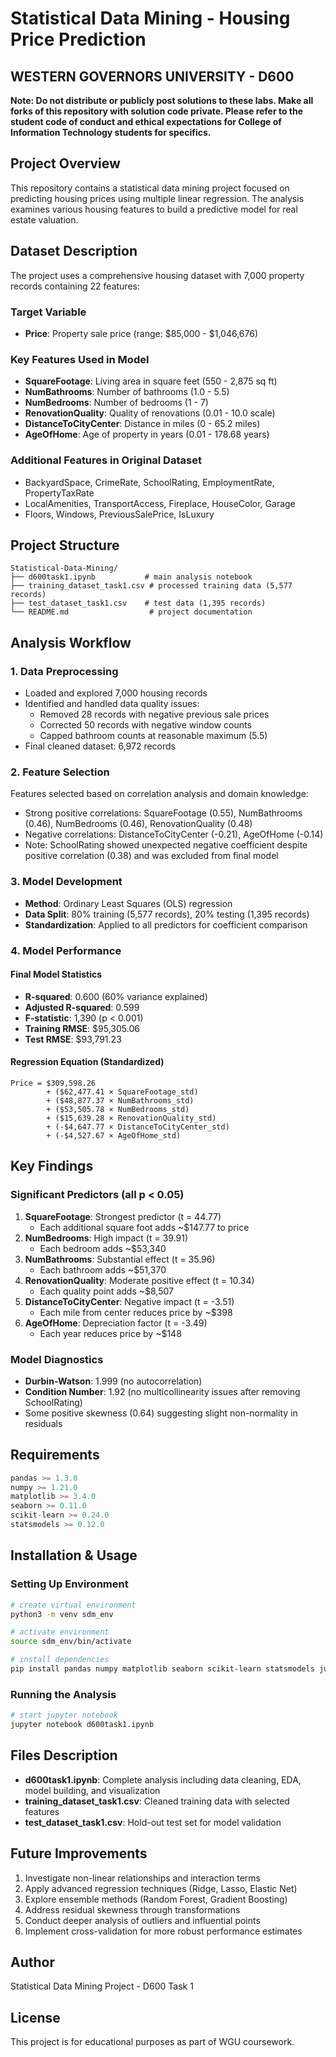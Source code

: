 # Statistical Data Mining - Housing Price Prediction

## WESTERN GOVERNORS UNIVERSITY - D600

**Note: Do not distribute or publicly post solutions to these labs. Make all forks of this repository with solution code private. Please refer to the student code of conduct and ethical expectations for College of Information Technology students for specifics.**

## Project Overview
This repository contains a statistical data mining project focused on predicting housing prices using multiple linear regression. The analysis examines various housing features to build a predictive model for real estate valuation.

## Dataset Description
The project uses a comprehensive housing dataset with 7,000 property records containing 22 features:

### Target Variable
- **Price**: Property sale price (range: $85,000 - $1,046,676)

### Key Features Used in Model
- **SquareFootage**: Living area in square feet (550 - 2,875 sq ft)
- **NumBathrooms**: Number of bathrooms (1.0 - 5.5)
- **NumBedrooms**: Number of bedrooms (1 - 7)
- **RenovationQuality**: Quality of renovations (0.01 - 10.0 scale)
- **DistanceToCityCenter**: Distance in miles (0 - 65.2 miles)  
- **AgeOfHome**: Age of property in years (0.01 - 178.68 years)

### Additional Features in Original Dataset
- BackyardSpace, CrimeRate, SchoolRating, EmploymentRate, PropertyTaxRate
- LocalAmenities, TransportAccess, Fireplace, HouseColor, Garage
- Floors, Windows, PreviousSalePrice, IsLuxury

## Project Structure
```
Statistical-Data-Mining/
├── d600task1.ipynb           # main analysis notebook
├── training_dataset_task1.csv # processed training data (5,577 records)
├── test_dataset_task1.csv    # test data (1,395 records)
└── README.md                  # project documentation
```

## Analysis Workflow

### 1. Data Preprocessing
- Loaded and explored 7,000 housing records
- Identified and handled data quality issues:
  - Removed 28 records with negative previous sale prices
  - Corrected 50 records with negative window counts
  - Capped bathroom counts at reasonable maximum (5.5)
- Final cleaned dataset: 6,972 records

### 2. Feature Selection
Features selected based on correlation analysis and domain knowledge:
- Strong positive correlations: SquareFootage (0.55), NumBathrooms (0.46), NumBedrooms (0.46), RenovationQuality (0.48)
- Negative correlations: DistanceToCityCenter (-0.21), AgeOfHome (-0.14)
- Note: SchoolRating showed unexpected negative coefficient despite positive correlation (0.38) and was excluded from final model

### 3. Model Development
- **Method**: Ordinary Least Squares (OLS) regression
- **Data Split**: 80% training (5,577 records), 20% testing (1,395 records)
- **Standardization**: Applied to all predictors for coefficient comparison

### 4. Model Performance

#### Final Model Statistics
- **R-squared**: 0.600 (60% variance explained)
- **Adjusted R-squared**: 0.599
- **F-statistic**: 1,390 (p < 0.001)
- **Training RMSE**: $95,305.06
- **Test RMSE**: $93,791.23

#### Regression Equation (Standardized)
```
Price = $309,598.26 
        + ($62,477.41 × SquareFootage_std)
        + ($48,877.37 × NumBathrooms_std)
        + ($53,505.78 × NumBedrooms_std)
        + ($15,639.28 × RenovationQuality_std)
        + (-$4,647.77 × DistanceToCityCenter_std)
        + (-$4,527.67 × AgeOfHome_std)
```

## Key Findings

### Significant Predictors (all p < 0.05)
1. **SquareFootage**: Strongest predictor (t = 44.77)
   - Each additional square foot adds ~$147.77 to price
2. **NumBedrooms**: High impact (t = 39.91)
   - Each bedroom adds ~$53,340
3. **NumBathrooms**: Substantial effect (t = 35.96)
   - Each bathroom adds ~$51,370
4. **RenovationQuality**: Moderate positive effect (t = 10.34)
   - Each quality point adds ~$8,507
5. **DistanceToCityCenter**: Negative impact (t = -3.51)
   - Each mile from center reduces price by ~$398
6. **AgeOfHome**: Depreciation factor (t = -3.49)
   - Each year reduces price by ~$148

### Model Diagnostics
- **Durbin-Watson**: 1.999 (no autocorrelation)
- **Condition Number**: 1.92 (no multicollinearity issues after removing SchoolRating)
- Some positive skewness (0.64) suggesting slight non-normality in residuals

## Requirements
```python
pandas >= 1.3.0
numpy >= 1.21.0
matplotlib >= 3.4.0
seaborn >= 0.11.0
scikit-learn >= 0.24.0
statsmodels >= 0.12.0
```

## Installation & Usage

### Setting Up Environment
```bash
# create virtual environment
python3 -m venv sdm_env

# activate environment
source sdm_env/bin/activate

# install dependencies
pip install pandas numpy matplotlib seaborn scikit-learn statsmodels jupyter
```

### Running the Analysis
```bash
# start jupyter notebook
jupyter notebook d600task1.ipynb
```

## Files Description
- **d600task1.ipynb**: Complete analysis including data cleaning, EDA, model building, and visualization
- **training_dataset_task1.csv**: Cleaned training data with selected features
- **test_dataset_task1.csv**: Hold-out test set for model validation

## Future Improvements
1. Investigate non-linear relationships and interaction terms
2. Apply advanced regression techniques (Ridge, Lasso, Elastic Net)
3. Explore ensemble methods (Random Forest, Gradient Boosting)
4. Address residual skewness through transformations
5. Conduct deeper analysis of outliers and influential points
6. Implement cross-validation for more robust performance estimates

## Author
Statistical Data Mining Project - D600 Task 1

## License
This project is for educational purposes as part of WGU coursework.